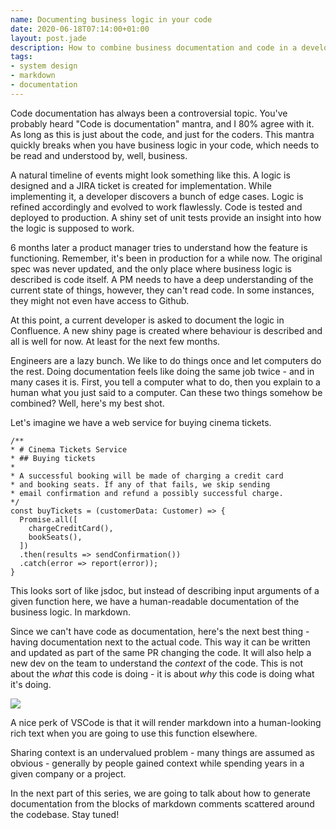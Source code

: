 ```yaml
---
name: Documenting business logic in your code
date: 2020-06-18T07:14:00+01:00
layout: post.jade
description: How to combine business documentation and code in a developer friendly way
tags:
- system design
- markdown
- documentation
---
```


Code documentation has always been a controversial topic. You've probably heard "Code is documentation" mantra, and I 80% agree with it. As long as this is just about the code, and just for the coders. This mantra quickly breaks when you have business logic in your code, which needs to be read and understood by, well, business.

A natural timeline of events might look something like this. A logic is designed and a JIRA ticket is created for implementation. While implementing it, a developer discovers a bunch of edge cases. Logic is refined accordingly and evolved to work flawlessly. Code is tested and deployed to production. A shiny set of unit tests provide an insight into how the logic is supposed to work.

6 months later a product manager tries to understand how the feature is functioning. Remember, it's been in production for a while now. The original spec was never updated, and the only place where business logic is described is code itself. A PM needs to have a deep understanding of the current state of things, however, they can't read code. In some instances, they might not even have access to Github.

At this point, a current developer is asked to document the logic in Confluence. A new shiny page is created where behaviour is described and all is well for now. At least for the next few months.

Engineers are a lazy bunch. We like to do things once and let computers do the rest. Doing documentation feels like doing the same job twice - and in many cases it is. First, you tell a computer what to do, then you explain to a human what you just said to a computer. Can these two things somehow be combined? Well, here's my best shot.

Let's imagine we have a web service for buying cinema tickets.

```
/**
* # Cinema Tickets Service
* ## Buying tickets
* 
* A successful booking will be made of charging a credit card
* and booking seats. If any of that fails, we skip sending
* email confirmation and refund a possibly successful charge.
*/
const buyTickets = (customerData: Customer) => {
  Promise.all([
    chargeCreditCard(),
    bookSeats(),
  ])
  .then(results => sendConfirmation())
  .catch(error => report(error));
}

```

This looks sort of like jsdoc, but instead of describing input arguments of a given function here, we have a human-readable documentation of the business logic. In markdown.

Since we can't have code as documentation, here's the next best thing - having documentation next to the actual code. This way it can be written and updated as part of the same PR changing the code. It will also help a new dev on the team to understand the _context_ of the code. This is not about the _what_ this code is doing - it is about _why_ this code is doing what it's doing.

![](https://alexsavin.me/photos/2020-06-18-vscode-markdown.png)

A nice perk of VSCode is that it will render markdown into a human-looking rich text when you are going to use this function elsewhere.

Sharing context is an undervalued problem - many things are assumed as obvious - generally by people gained context while spending years in a given company or a project.

In the next part of this series, we are going to talk about how to generate documentation from the blocks of markdown comments scattered around the codebase. Stay tuned!